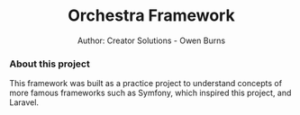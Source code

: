 <h1 align="center">
 Orchestra Framework
</h1>
<p align="center">
 Author: Creator Solutions - Owen Burns
</p> 
 
### About this project
This framework was built as a practice project to understand concepts of more famous frameworks such as Symfony, which inspired this project, and Laravel.
